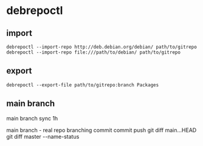 # debrepoctl

## import 

`debrepoctl --import-repo http://deb.debian.org/debian/ path/to/gitrepo`
`debrepoctl --import-repo file:///path/to/debian/ path/to/gitrepo`

## export 

`debrepoctl --export-file path/to/gitrepo:branch Packages`

## main branch

main branch sync 1h

main branch - real repo
branching
commit
commit
push
git diff main...HEAD
git diff master --name-status
